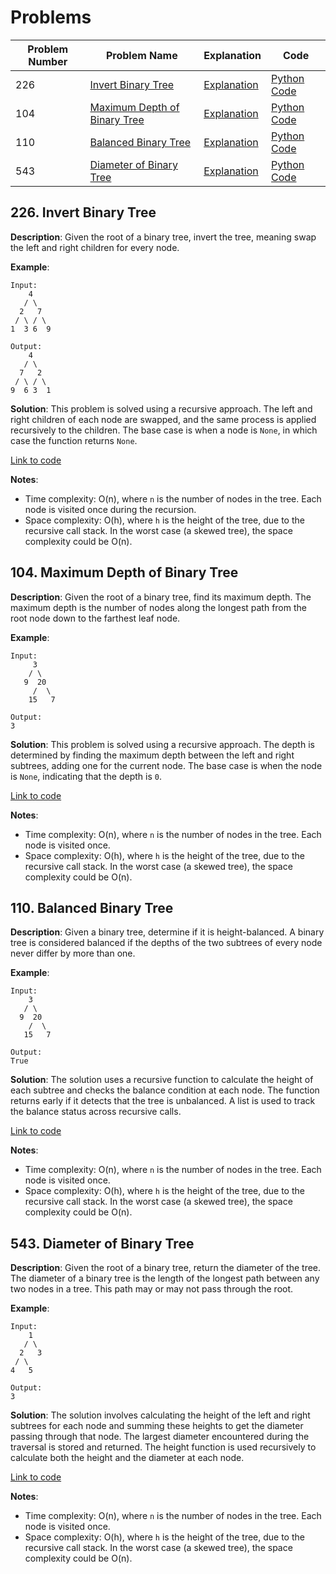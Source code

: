 # Problems

| Problem Number | Problem Name | Explanation | Code |
|----------------|--------------|-------------|------|
| 226 | [Invert Binary Tree](#226-invert-binary-tree) | [Explanation](#226-invert-binary-tree) | [Python Code](./226_invert_binary_tree.py) |
| 104 | [Maximum Depth of Binary Tree](#104-maximum-depth-of-binary-tree) | [Explanation](#104-maximum-depth-of-binary-tree) | [Python Code](./104_max_depth_bin_tree.py) |
| 110 | [Balanced Binary Tree](#110-balanced-binary-tree) | [Explanation](#110-balanced-binary-tree) | [Python Code](./110_bal_bin_tree.py) |
| 543 | [Diameter of Binary Tree](#543-diameter-of-binary-tree) | [Explanation](#543-diameter-of-binary-tree) | [Python Code](./543_diameter_bin_tree.py) |

## 226. Invert Binary Tree

**Description**:
Given the root of a binary tree, invert the tree, meaning swap the left and right children for every node.

**Example**:
```plaintext
Input:
    4
   / \
  2   7
 / \ / \
1  3 6  9

Output:
    4
   / \
  7   2
 / \ / \
9  6 3  1
```

**Solution**:
This problem is solved using a recursive approach. The left and right children of each node are swapped, and the same process is applied recursively to the children. The base case is when a node is `None`, in which case the function returns `None`.

[Link to code](226_invert_binary_tree.py)

**Notes**:
- Time complexity: O(n), where `n` is the number of nodes in the tree. Each node is visited once during the recursion.
- Space complexity: O(h), where `h` is the height of the tree, due to the recursive call stack. In the worst case (a skewed tree), the space complexity could be O(n).

## 104. Maximum Depth of Binary Tree

**Description**:
Given the root of a binary tree, find its maximum depth. The maximum depth is the number of nodes along the longest path from the root node down to the farthest leaf node.

**Example**:
```plaintext
Input:
     3
    / \
   9  20
     /  \
    15   7

Output:
3
```

**Solution**:
This problem is solved using a recursive approach. The depth is determined by finding the maximum depth between the left and right subtrees, adding one for the current node. The base case is when the node is `None`, indicating that the depth is `0`.

[Link to code](104_max_depth_bin_tree.py)

**Notes**:
- Time complexity: O(n), where `n` is the number of nodes in the tree. Each node is visited once.
- Space complexity: O(h), where `h` is the height of the tree, due to the recursive call stack. In the worst case (a skewed tree), the space complexity could be O(n).

## 110. Balanced Binary Tree

**Description**:
Given a binary tree, determine if it is height-balanced. A binary tree is considered balanced if the depths of the two subtrees of every node never differ by more than one.

**Example**:
```plaintext
Input:
    3
   / \
  9  20
    /  \
   15   7

Output:
True
```

**Solution**:
The solution uses a recursive function to calculate the height of each subtree and checks the balance condition at each node. The function returns early if it detects that the tree is unbalanced. A list is used to track the balance status across recursive calls.

[Link to code](110_bal_bin_tree.py)

**Notes**:
- Time complexity: O(n), where `n` is the number of nodes in the tree. Each node is visited once.
- Space complexity: O(h), where `h` is the height of the tree, due to the recursive call stack. In the worst case (a skewed tree), the space complexity could be O(n).

## 543. Diameter of Binary Tree

**Description**:
Given the root of a binary tree, return the diameter of the tree. The diameter of a binary tree is the length of the longest path between any two nodes in a tree. This path may or may not pass through the root.

**Example**:
```plaintext
Input:
    1
   / \
  2   3
 / \
4   5

Output:
3
```

**Solution**:
The solution involves calculating the height of the left and right subtrees for each node and summing these heights to get the diameter passing through that node. The largest diameter encountered during the traversal is stored and returned. The height function is used recursively to calculate both the height and the diameter at each node.

[Link to code](543_diameter_bin_tree.py)

**Notes**:
- Time complexity: O(n), where `n` is the number of nodes in the tree. Each node is visited once.
- Space complexity: O(h), where `h` is the height of the tree, due to the recursive call stack. In the worst case (a skewed tree), the space complexity could be O(n).